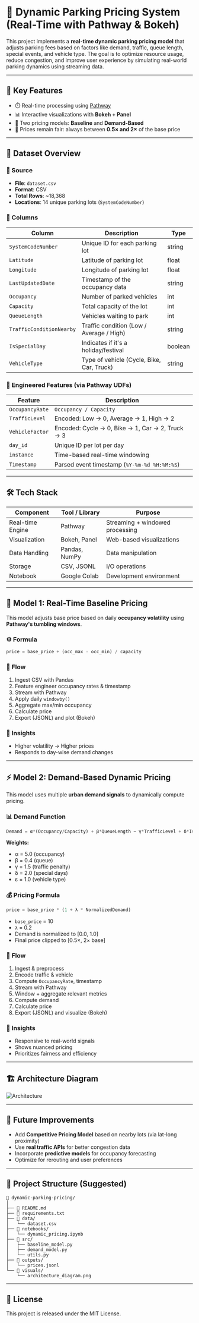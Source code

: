 # 🚗 Dynamic Parking Pricing System (Real-Time with Pathway & Bokeh)

This project implements a **real-time dynamic parking pricing model** that adjusts parking fees based on factors like demand, traffic, queue length, special events, and vehicle type. The goal is to optimize resource usage, reduce congestion, and improve user experience by simulating real-world parking dynamics using streaming data.

---

## 📌 Key Features

- ⏱️ Real-time processing using [Pathway](https://github.com/pathwaycom/pathway)
- 📊 Interactive visualizations with **Bokeh + Panel**
- 🧠 Two pricing models: **Baseline** and **Demand-Based**
- 💸 Prices remain fair: always between **0.5× and 2×** of the base price

---

## 📂 Dataset Overview

### 🔹 Source

- **File**: `dataset.csv`
- **Format**: CSV
- **Total Rows**: ~18,368
- **Locations**: 14 unique parking lots (`SystemCodeNumber`)

### 🔹 Columns

| Column                | Description                                             | Type     |
|-----------------------|---------------------------------------------------------|----------|
| `SystemCodeNumber`    | Unique ID for each parking lot                          | string   |
| `Latitude`            | Latitude of parking lot                                 | float    |
| `Longitude`           | Longitude of parking lot                                | float    |
| `LastUpdatedDate`     | Timestamp of the occupancy data                         | string   |
| `Occupancy`           | Number of parked vehicles                               | int      |
| `Capacity`            | Total capacity of the lot                               | int      |
| `QueueLength`         | Vehicles waiting to park                                | int      |
| `TrafficConditionNearby` | Traffic condition (Low / Average / High)           | string   |
| `IsSpecialDay`        | Indicates if it's a holiday/festival                    | boolean  |
| `VehicleType`         | Type of vehicle (Cycle, Bike, Car, Truck)              | string   |

### 🔹 Engineered Features (via Pathway UDFs)

| Feature         | Description                                                    |
|----------------|----------------------------------------------------------------|
| `OccupancyRate`| `Occupancy / Capacity`                                         |
| `TrafficLevel` | Encoded: Low → 0, Average → 1, High → 2                        |
| `VehicleFactor`| Encoded: Cycle → 0, Bike → 1, Car → 2, Truck → 3              |
| `day_id`       | Unique ID per lot per day                                      |
| `instance`     | Time-based real-time windowing                                 |
| `Timestamp`    | Parsed event timestamp (`%Y-%m-%d %H:%M:%S`)                   |

---

## 🛠️ Tech Stack

| Component         | Tool / Library    | Purpose                            |
|------------------|-------------------|------------------------------------|
| Real-time Engine | Pathway           | Streaming + windowed processing    |
| Visualization    | Bokeh, Panel      | Web-based visualizations           |
| Data Handling    | Pandas, NumPy     | Data manipulation                  |
| Storage          | CSV, JSONL        | I/O operations                     |
| Notebook         | Google Colab      | Development environment            |

---

## 🧠 Model 1: Real-Time Baseline Pricing

This model adjusts base price based on daily **occupancy volatility** using **Pathway's tumbling windows**.

### ⚙️ Formula

```python
price = base_price + (occ_max - occ_min) / capacity
```

### 🔁 Flow

1. Ingest CSV with Pandas
2. Feature engineer occupancy rates & timestamp
3. Stream with Pathway
4. Apply daily `windowby()`
5. Aggregate max/min occupancy
6. Calculate price
7. Export (JSONL) and plot (Bokeh)

### 📌 Insights

- Higher volatility → Higher prices
- Responds to day-wise demand changes

---

## ⚡ Model 2: Demand-Based Dynamic Pricing

This model uses multiple **urban demand signals** to dynamically compute pricing.

### 📊 Demand Function

```python
Demand = α*(Occupancy/Capacity) + β*QueueLength − γ*TrafficLevel + δ*IsSpecialDay + ε*VehicleTypeWeight
```

**Weights:**

- α = 5.0 (occupancy)
- β = 0.4 (queue)
- γ = 1.5 (traffic penalty)
- δ = 2.0 (special days)
- ε = 1.0 (vehicle type)

### 💰 Pricing Formula

```python
price = base_price * (1 + λ * NormalizedDemand)
```

- `base_price` = 10
- `λ` = 0.2
- Demand is normalized to [0.0, 1.0]
- Final price clipped to [0.5×, 2× base]

### 🔁 Flow

1. Ingest & preprocess
2. Encode traffic & vehicle
3. Compute `OccupancyRate`, timestamp
4. Stream with Pathway
5. Window + aggregate relevant metrics
6. Compute demand
7. Calculate price
8. Export (JSONL) and visualize (Bokeh)

### 📌 Insights

- Responsive to real-world signals
- Shows nuanced pricing
- Prioritizes fairness and efficiency

---

## 🏗️ Architecture Diagram

![Architecture](architecture_diagram.png)

---

## 🚀 Future Improvements

- Add **Competitive Pricing Model** based on nearby lots (via lat-long proximity)
- Use **real traffic APIs** for better congestion data
- Incorporate **predictive models** for occupancy forecasting
- Optimize for rerouting and user preferences

---

## 📎 Project Structure (Suggested)

```
📁 dynamic-parking-pricing/
│
├── 📄 README.md
├── 📄 requirements.txt
├── 📁 data/
│   └── dataset.csv
├── 📁 notebooks/
│   └── dynamic_pricing.ipynb
├── 📁 src/
│   ├── baseline_model.py
│   ├── demand_model.py
│   └── utils.py
├── 📁 outputs/
│   └── prices.jsonl
└── 📁 visuals/
    └── architecture_diagram.png
```

---

## 🧾 License

This project is released under the MIT License.
